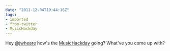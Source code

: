 ```yaml
---
date: "2011-12-04T19:44:16Z"
tags:
- imported
- from-twitter
- MusicHackday
---
```

Hey [@jwheare](https://twitter.com/jwheare) how's the [MusicHackday](/tags/musichackday) going? What've you come up with?
